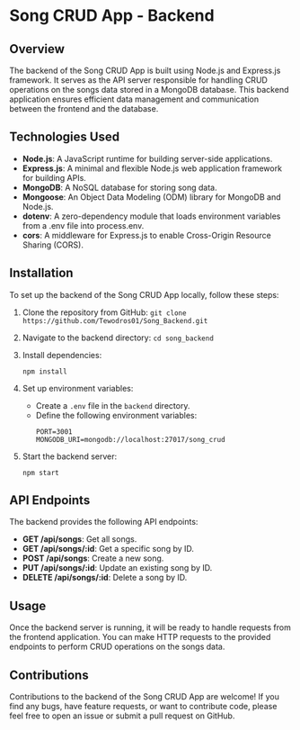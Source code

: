 # Song CRUD App - Backend

## Overview

The backend of the Song CRUD App is built using Node.js and Express.js framework. It serves as the API server responsible for handling CRUD operations on the songs data stored in a MongoDB database. This backend application ensures efficient data management and communication between the frontend and the database.

## Technologies Used

- **Node.js**: A JavaScript runtime for building server-side applications.
- **Express.js**: A minimal and flexible Node.js web application framework for building APIs.
- **MongoDB**: A NoSQL database for storing song data.
- **Mongoose**: An Object Data Modeling (ODM) library for MongoDB and Node.js.
- **dotenv**: A zero-dependency module that loads environment variables from a .env file into process.env.
- **cors**: A middleware for Express.js to enable Cross-Origin Resource Sharing (CORS).

## Installation

To set up the backend of the Song CRUD App locally, follow these steps:

1. Clone the repository from GitHub: `git clone https://github.com/Tewodros01/Song_Backend.git`

2. Navigate to the backend directory: `cd song_backend`

3. Install dependencies:
    ```
    npm install
    ```

4. Set up environment variables:
    - Create a `.env` file in the `backend` directory.
    - Define the following environment variables:
        ```
        PORT=3001
        MONGODB_URI=mongodb://localhost:27017/song_crud
        ```

5. Start the backend server:
    ```
    npm start
    ```

## API Endpoints

The backend provides the following API endpoints:

- **GET /api/songs**: Get all songs.
- **GET /api/songs/:id**: Get a specific song by ID.
- **POST /api/songs**: Create a new song.
- **PUT /api/songs/:id**: Update an existing song by ID.
- **DELETE /api/songs/:id**: Delete a song by ID.

## Usage

Once the backend server is running, it will be ready to handle requests from the frontend application. You can make HTTP requests to the provided endpoints to perform CRUD operations on the songs data.

## Contributions

Contributions to the backend of the Song CRUD App are welcome! If you find any bugs, have feature requests, or want to contribute code, please feel free to open an issue or submit a pull request on GitHub.

